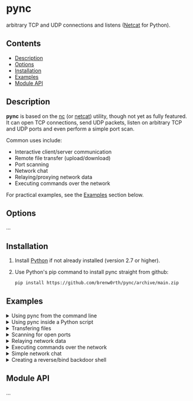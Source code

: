 # pync
arbitrary TCP and UDP connections and listens ([Netcat](https://manpages.debian.org/testing/netcat-openbsd/nc.1.en.html) for Python).

## Contents
* [Description](#description)
* [Options](#options)
* [Installation](#installation)
* [Examples](#examples)
* [Module API](#module-api)

## Description
**pync** is based on the [nc](https://manpages.debian.org/testing/netcat-openbsd/nc.1.en.html) (or [netcat](https://manpages.debian.org/testing/netcat-openbsd/nc.1.en.html)) utility,
though not yet as fully featured.</br>
It can open TCP connections, send UDP packets,
listen on arbitrary TCP and UDP ports and even
perform a simple port scan.

Common uses include:
* Interactive client/server communication
* Remote file transfer (upload/download)
* Port scanning
* Network chat
* Relaying/proxying network data
* Executing commands over the network

For practical examples, see the [Examples](#examples) section below.

## Options
...

## Installation
1. Install [Python](https://www.python.org/) if not already installed (version 2.7 or higher).

2. Use Python's pip command to install pync straight from github:
   ```sh
   pip install https://github.com/brenw0rth/pync/archive/main.zip
   ```

## Examples
<details>
<summary>Using pync from the command line</summary>

---
To use pync from the command line, you can use the pync command.<br/>
Create a TCP server with the "-l" option to listen for incoming connections:
   ```sh
   pync -l localhost 8000
   ```
You can also run pync as a module with Python.<br/>
Run the following command in a separate terminal window to connect to the server:
   ```sh
   python -m pync localhost 8000
   ```
To list all available options for the pync command, use the "-h" option:
   ```sh
   pync -h
   ```
</details>

<details>
<summary>Using pync inside a Python script</summary>

---
You can import pync into your own Python scripts too.<br/>
Here's an example that creates a local TCP server using the pync function:
   ```py
   # server.py
   from pync import pync
   with pync('-l localhost 8000') as nc:
       nc.run()
   ```
In a separate script, we can use the same pync function to connect to the server:
   ```py
   # client.py
   from pync import pync
   with pync('localhost 8000') as nc:
       nc.run()
   ```

</details>

<details>
<summary>Transfering files</summary>
   
---
### Transfering files from the command line
   
### Transfering files from a script
</details>

<details>
<summary>Scanning for open ports</summary>
</details>

<details>
<summary>Relaying network data</summary>
</details>

<details>
<summary>Executing commands over the network</summary>
</details>

<details>
<summary>Simple network chat</summary>
</details>

<details>
<summary>Creating a reverse/bind backdoor shell</summary>
</details>

## Module API
...
